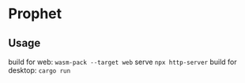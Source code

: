 # Prophet

## Usage

build for web: `wasm-pack --target web`
serve `npx http-server`
build for desktop: `cargo run`